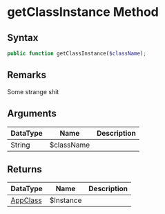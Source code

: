 # getClassInstance Method
## Syntax

```php
public function getClassInstance($className);
```

## Remarks

Some strange shit

## Arguments

| DataType | Name | Description |
| --- | --- | --- |
| String | $className | |

## Returns

| DataType | Name | Description |
| --- | --- | --- |
| [AppClass](../AppClass.md) | $Instance | |
